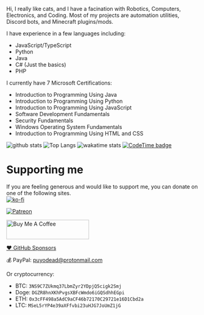 Hi,
I really like cats, and I have a facination with Robotics, Computers, Electronics, and Coding. Most of my projects are automation utilities, Discord bots, and Minecraft plugins/mods.

I have experience in a few languages including:
 - JavaScript/TypeScript
  - Python
 - Java
 - C# (Just the basics)
 - PHP

I currently have 7 Microsoft Certifications:
 - Introduction to Programming Using Java
 - Introduction to Programming Using Python
 - Introduction to Programming Using JavaScript
 - Software Development Fundamentals
 - Security Fundamentals
 - Windows Operating System Fundamentals
 - Introduction to Programming Using HTML and CSS

![github stats](https://github-readme-stats.vercel.app/api?username=Puyodead1&count_private=true&show_icons=true&theme=dark)
![Top Langs](https://github-readme-stats.vercel.app/api/top-langs/?username=Puyodead1&layout=compact&langs_count=10)
![wakatime stats](https://github-readme-stats.vercel.app/api/wakatime?username=Puyodead1)
[![CodeTime badge](https://img.shields.io/endpoint?style=social&url=https%3A%2F%2Fapi.codetime.dev%2Fshield%3Fid%3D339%26project%3D%26in%3D0)](https://codetime.dev)

# Supporting me
If you are feeling generous and would like to support me, you can donate on one of the following sites.<br>
[![ko-fi](https://ko-fi.com/img/githubbutton_sm.svg)](https://ko-fi.com/Z8Z46C02E)

[![Patreon](https://camo.githubusercontent.com/2b7105015397da52617ce6775a339b0b99d689d6f644c2ce911c5d472362bcbd/68747470733a2f2f63352e70617472656f6e2e636f6d2f65787465726e616c2f6c6f676f2f6265636f6d655f615f706174726f6e5f627574746f6e2e706e67)](https://www.patreon.com/Puyodead1)

<a href="https://www.buymeacoffee.com/puyodead1" target="_blank"><img src="https://cdn.buymeacoffee.com/buttons/arial-orange.png" alt="Buy Me A Coffee" style="height: 51px !important;width: 217px !important;" ></a>

[:heart: GitHub Sponsors](https://github.com/sponsors/Puyodead1)

:moneybag: PayPal: puyodead@protonmail.com

Or cryptocurrency:
- BTC: ``3NS9C7ZUkmq37LbmZyr2YDpjQ5cigk2Smj``
- Doge: ``DGZR8hnXKhPvgsXBFcWmdo6iGQSdhhEGpi``
- ETH: ``0x3cFF498a5AdC9aCF46b72170C29721e16D1Cbd2a``
- LTC: ``MSeL5rYP4e39aXFfvbi23uHJG7JoUmZ1jG``
